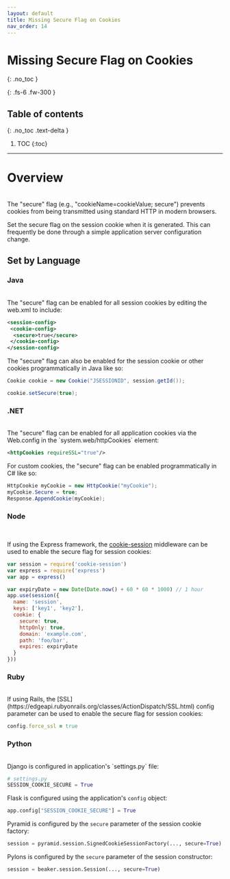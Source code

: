 ```yaml
---
layout: default
title: Missing Secure Flag on Cookies
nav_order: 14
---
```


# Missing Secure Flag on Cookies
{: .no_toc }

{: .fs-6 .fw-300 }

## Table of contents
{: .no_toc .text-delta }

1. TOC
{:toc}

---
# Overview 
<br/> 
The "secure" flag (e.g., "cookieName=cookieValue; secure") prevents cookies from being transmitted using standard HTTP in modern browsers. 

Set the secure flag on the session cookie when it is generated. This can frequently be done through a simple application 
server configuration change. 

## Set by Language 

### Java 
<br/> 
The "secure" flag can be enabled for all session cookies by editing the web.xml to include: 

```xml
<session-config>
 <cookie-config>
  <secure>true</secure>
 </cookie-config>
</session-config>
``` 

The "secure" flag can also be enabled for the session cookie or other cookies programmatically in Java like so:

```java
Cookie cookie = new Cookie("JSESSIONID", session.getId());

cookie.setSecure(true);
``` 

### .NET 
<br/> 
The "secure" flag can be enabled for all application cookies via the Web.config in the `system.web/httpCookies` element:

```xml
<httpCookies requireSSL="true"/>
``` 

For custom cookies, the "secure" flag can be enabled programmatically in C# like so: 

```csharp
HttpCookie myCookie = new HttpCookie("myCookie");
myCookie.Secure = true;
Response.AppendCookie(myCookie);
``` 

### Node 
<br/> 

If using the Express framework, the [cookie-session](https://www.npmjs.com/package/cookie-session) middleware can be used to enable the secure flag for session cookies:

```js
var session = require('cookie-session')
var express = require('express')
var app = express()

var expiryDate = new Date(Date.now() + 60 * 60 * 1000) // 1 hour
app.use(session({
  name: 'session',
  keys: ['key1', 'key2'],
  cookie: {
    secure: true,
    httpOnly: true,
    domain: 'example.com',
    path: 'foo/bar',
    expires: expiryDate
  }
}))
```

### Ruby 
<br/> 
If using Rails, the [SSL](https://edgeapi.rubyonrails.org/classes/ActionDispatch/SSL.html) config parameter can be used to enable the secure flag for session cookies: 

```ruby
config.force_ssl = true
```

### Python 
<br/> 
Django is configured in application's `settings.py` file:

```python
# settings.py
SESSION_COOKIE_SECURE = True
``` 

Flask is configured using the application's `config` object: 

```python
app.config["SESSION_COOKIE_SECURE"] = True
``` 

Pyramid is configured by the `secure` parameter of the session cookie factory: 

```python
session = pyramid.session.SignedCookieSessionFactory(..., secure=True)
``` 

Pylons is configured by the `secure` parameter of the session constructor: 

```python
session = beaker.session.Session(..., secure=True)
```